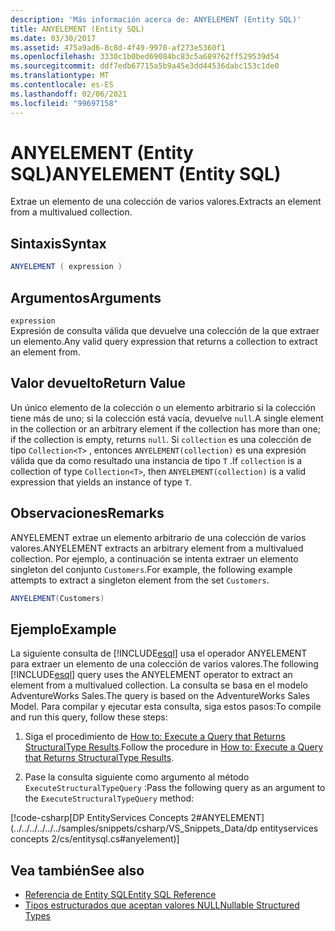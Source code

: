 ```yaml
---
description: 'Más información acerca de: ANYELEMENT (Entity SQL)'
title: ANYELEMENT (Entity SQL)
ms.date: 03/30/2017
ms.assetid: 475a9ad6-8c8d-4f49-9970-af273e5360f1
ms.openlocfilehash: 3330c1b0bed69084bc83c5a689762ff529539d54
ms.sourcegitcommit: ddf7edb67715a5b9a45e3dd44536dabc153c1de0
ms.translationtype: MT
ms.contentlocale: es-ES
ms.lasthandoff: 02/06/2021
ms.locfileid: "99697158"
---
```

# <a name="anyelement-entity-sql"></a><span data-ttu-id="434ab-103">ANYELEMENT (Entity SQL)</span><span class="sxs-lookup"><span data-stu-id="434ab-103">ANYELEMENT (Entity SQL)</span></span>

<span data-ttu-id="434ab-104">Extrae un elemento de una colección de varios valores.</span><span class="sxs-lookup"><span data-stu-id="434ab-104">Extracts an element from a multivalued collection.</span></span>  
  
## <a name="syntax"></a><span data-ttu-id="434ab-105">Sintaxis</span><span class="sxs-lookup"><span data-stu-id="434ab-105">Syntax</span></span>  
  
```csharp
ANYELEMENT ( expression )  
```  
  
## <a name="arguments"></a><span data-ttu-id="434ab-106">Argumentos</span><span class="sxs-lookup"><span data-stu-id="434ab-106">Arguments</span></span>  

 `expression`  
 <span data-ttu-id="434ab-107">Expresión de consulta válida que devuelve una colección de la que extraer un elemento.</span><span class="sxs-lookup"><span data-stu-id="434ab-107">Any valid query expression that returns a collection to extract an element from.</span></span>  
  
## <a name="return-value"></a><span data-ttu-id="434ab-108">Valor devuelto</span><span class="sxs-lookup"><span data-stu-id="434ab-108">Return Value</span></span>  

 <span data-ttu-id="434ab-109">Un único elemento de la colección o un elemento arbitrario si la colección tiene más de uno; si la colección está vacía, devuelve `null`.</span><span class="sxs-lookup"><span data-stu-id="434ab-109">A single element in the collection or an arbitrary element if the collection has more than one; if the collection is empty, returns `null`.</span></span> <span data-ttu-id="434ab-110">Si `collection` es una colección de tipo `Collection<T>` , entonces `ANYELEMENT(collection)` es una expresión válida que da como resultado una instancia de tipo `T` .</span><span class="sxs-lookup"><span data-stu-id="434ab-110">If `collection` is a collection of type `Collection<T>`, then `ANYELEMENT(collection)` is a valid expression that yields an instance of type `T`.</span></span>  
  
## <a name="remarks"></a><span data-ttu-id="434ab-111">Observaciones</span><span class="sxs-lookup"><span data-stu-id="434ab-111">Remarks</span></span>  

 <span data-ttu-id="434ab-112">ANYELEMENT extrae un elemento arbitrario de una colección de varios valores.</span><span class="sxs-lookup"><span data-stu-id="434ab-112">ANYELEMENT extracts an arbitrary element from a multivalued collection.</span></span> <span data-ttu-id="434ab-113">Por ejemplo, a continuación se intenta extraer un elemento singleton del conjunto `Customers`.</span><span class="sxs-lookup"><span data-stu-id="434ab-113">For example, the following example attempts to extract a singleton element from the set `Customers`.</span></span>  
  
```csharp
ANYELEMENT(Customers)  
```  
  
## <a name="example"></a><span data-ttu-id="434ab-114">Ejemplo</span><span class="sxs-lookup"><span data-stu-id="434ab-114">Example</span></span>  

 <span data-ttu-id="434ab-115">La siguiente consulta de [!INCLUDE[esql](../../../../../../includes/esql-md.md)] usa el operador ANYELEMENT para extraer un elemento de una colección de varios valores.</span><span class="sxs-lookup"><span data-stu-id="434ab-115">The following [!INCLUDE[esql](../../../../../../includes/esql-md.md)] query uses the ANYELEMENT operator to extract an element from a multivalued collection.</span></span> <span data-ttu-id="434ab-116">La consulta se basa en el modelo AdventureWorks Sales.</span><span class="sxs-lookup"><span data-stu-id="434ab-116">The query is based on the AdventureWorks Sales Model.</span></span> <span data-ttu-id="434ab-117">Para compilar y ejecutar esta consulta, siga estos pasos:</span><span class="sxs-lookup"><span data-stu-id="434ab-117">To compile and run this query, follow these steps:</span></span>  
  
1. <span data-ttu-id="434ab-118">Siga el procedimiento de [How to: Execute a Query that Returns StructuralType Results](../how-to-execute-a-query-that-returns-structuraltype-results.md).</span><span class="sxs-lookup"><span data-stu-id="434ab-118">Follow the procedure in [How to: Execute a Query that Returns StructuralType Results](../how-to-execute-a-query-that-returns-structuraltype-results.md).</span></span>  
  
2. <span data-ttu-id="434ab-119">Pase la consulta siguiente como argumento al método `ExecuteStructuralTypeQuery` :</span><span class="sxs-lookup"><span data-stu-id="434ab-119">Pass the following query as an argument to the `ExecuteStructuralTypeQuery` method:</span></span>  
  
 [!code-csharp[DP EntityServices Concepts 2#ANYELEMENT](../../../../../../samples/snippets/csharp/VS_Snippets_Data/dp entityservices concepts 2/cs/entitysql.cs#anyelement)]  
  
## <a name="see-also"></a><span data-ttu-id="434ab-120">Vea también</span><span class="sxs-lookup"><span data-stu-id="434ab-120">See also</span></span>

- [<span data-ttu-id="434ab-121">Referencia de Entity SQL</span><span class="sxs-lookup"><span data-stu-id="434ab-121">Entity SQL Reference</span></span>](entity-sql-reference.md)
- [<span data-ttu-id="434ab-122">Tipos estructurados que aceptan valores NULL</span><span class="sxs-lookup"><span data-stu-id="434ab-122">Nullable Structured Types</span></span>](nullable-structured-types-entity-sql.md)
